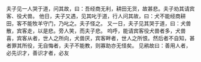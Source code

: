 夫子见一人哭于道，问其故，曰：吾经商无利，耕田无货，故甚悲。夫子劝其请宾客、役犬兽。
他日，夫子又遇，见其叱于道，行人问其故，曰：犬不能经商耕田，客不能牧羊守门，乃叱之。夫子怪之。
又一日，夫子见其哭于道，曰：犬兽散，宾客走，以是悲。旁人笑，而夫子悲。
呜呼，能请宾客役犬兽者多，犬兽喜，宾客从者，世人之所向，犬兽厌，宾客畔者，世人之所恨。然后者不自知，甚者罪其所役，无自悔者，夫子不能教，则寡助亦无怪矣。
见鹇故曰：善用人者，必先识才，善识才者，必友